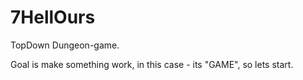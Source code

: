# 7HellOurs
TopDown Dungeon-game.

Goal is make something work, in this case - its "GAME", so lets start.
